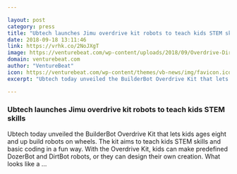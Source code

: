```yaml
---

layout: post
category: press
title: "Ubtech launches Jimu overdrive kit robots to teach kids STEM skills"
date: 2018-09-18 13:11:46
link: https://vrhk.co/2NoJXgT
image: https://venturebeat.com/wp-content/uploads/2018/09/Overdrive-DirtBot.jpg?fit=5000%2C2819&strip=all
domain: venturebeat.com
author: "VentureBeat"
icon: https://venturebeat.com/wp-content/themes/vb-news/img/favicon.ico
excerpt: "Ubtech today unveiled the BuilderBot Overdrive Kit that lets kids ages eight and up build robots on wheels. The kit aims to teach kids STEM skills and basic coding in a fun way. With the Overdrive Kit, kids can make predefined DozerBot and DirtBot robots, or they can design their own creation. What looks like a …"

---
```


### Ubtech launches Jimu overdrive kit robots to teach kids STEM skills

Ubtech today unveiled the BuilderBot Overdrive Kit that lets kids ages eight and up build robots on wheels. The kit aims to teach kids STEM skills and basic coding in a fun way. With the Overdrive Kit, kids can make predefined DozerBot and DirtBot robots, or they can design their own creation. What looks like a …